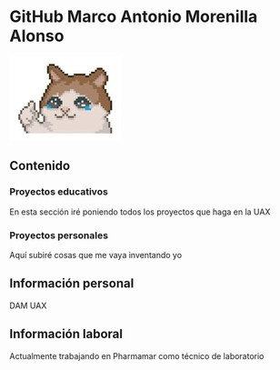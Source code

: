 # GitHub Marco Antonio Morenilla Alonso

![Imagen Gato](recursos/gatito.jpg)

## Contenido

### Proyectos educativos

En esta sección iré poniendo todos los proyectos que haga en la UAX

### Proyectos personales

Aquí subiré cosas que me vaya inventando yo

## Información personal

DAM UAX

## Información laboral

Actualmente trabajando en Pharmamar como técnico de laboratorio
